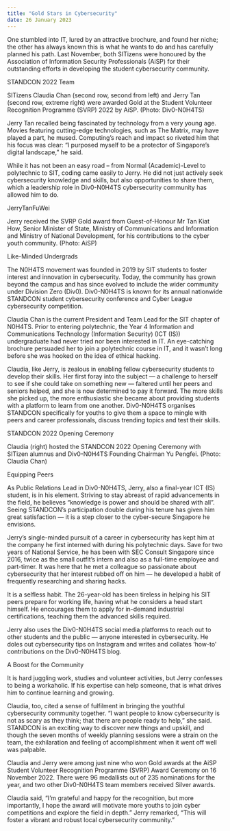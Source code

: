 ```yaml
---
title: "Gold Stars in Cybersecurity"
date: 26 January 2023
---
```


One stumbled into IT, lured by an attractive brochure, and found her niche; the other has always known this is what he wants to do and has carefully planned his path. Last November, both SITizens were honoured by the Association of Information Security Professionals (AiSP) for their outstanding efforts in developing the student cybersecurity community.

STANDCON 2022 Team

SITizens Claudia Chan (second row, second from left) and Jerry Tan (second row, extreme right) were awarded Gold at the Student Volunteer Recognition Programme (SVRP) 2022 by AiSP.  (Photo: Div0-N0H4TS)

Jerry Tan recalled being fascinated by technology from a very young age. Movies featuring cutting-edge technologies, such as The Matrix, may have played a part, he mused. Computing’s reach and impact so riveted him that his focus was clear: “I purposed myself to be a protector of Singapore’s digital landscape,” he said.

While it has not been an easy road – from Normal (Academic)-Level to polytechnic to SIT, coding came easily to Jerry. He did not just actively seek cybersecurity knowledge and skills, but also opportunities to share them, which a leadership role in Div0-N0H4TS cybersecurity community has allowed him to do.

JerryTanFuWei

Jerry received the SVRP Gold award from Guest-of-Honour Mr Tan Kiat How, Senior Minister of State, Ministry of Communications and Information and Ministry of National Development, for his contributions to the cyber youth community. (Photo: AiSP)

Like-Minded Undergrads

The N0H4TS movement was founded in 2019 by SIT students to foster interest and innovation in cybersecurity. Today, the community has grown beyond the campus and has since evolved to include the wider community under Division Zero (Div0). Div0-N0H4TS is known for its annual nationwide STANDCON student cybersecurity conference and Cyber League cybersecurity competition.

Claudia Chan is the current President and Team Lead for the SIT chapter of N0H4TS. Prior to entering polytechnic, the Year 4 Information and Communications Technology (Information Security) (ICT (IS)) undergraduate had never tried nor been interested in IT. An eye-catching brochure persuaded her to join a polytechnic course in IT, and it wasn’t long before she was hooked on the idea of ethical hacking.

Claudia, like Jerry, is zealous in enabling fellow cybersecurity students to develop their skills. Her first foray into the subject — a challenge to herself to see if she could take on something new — faltered until her peers and seniors helped, and she is now determined to pay it forward. The more skills she picked up, the more enthusiastic she became about providing students with a platform to learn from one another. Div0-N0H4TS organises STANDCON specifically for youths to give them a space to mingle with peers and career professionals, discuss trending topics and test their skills.

STANDCON 2022 Opening Ceremony

Claudia (right) hosted the STANDCON 2022 Opening Ceremony with SITizen alumnus and Div0-N0H4TS Founding Chairman Yu Pengfei. (Photo: Claudia Chan)

Equipping Peers

As Public Relations Lead in Div0-N0H4TS, Jerry, also a final-year ICT (IS) student, is in his element. Striving to stay abreast of rapid advancements in the field, he believes “knowledge is power and should be shared with all”. Seeing STANDCON’s participation double during his tenure has given him great satisfaction — it is a step closer to the cyber-secure Singapore he envisions.

Jerry’s single-minded pursuit of a career in cybersecurity has kept him at the company he first interned with during his polytechnic days. Save for two years of National Service, he has been with SEC Consult Singapore since 2016, twice as the small outfit’s intern and also as a full-time employee and part-timer. It was here that he met a colleague so passionate about cybersecurity that her interest rubbed off on him — he developed a habit of frequently researching and sharing hacks.

It is a selfless habit. The 26-year-old has been tireless in helping his SIT peers prepare for working life, having what he considers a head start himself. He encourages them to apply for in-demand industrial certifications, teaching them the advanced skills required.

Jerry also uses the Div0-N0H4TS social media platforms to reach out to other students and the public — anyone interested in cybersecurity. He doles out cybersecurity tips on Instagram and writes and collates ‘how-to' contributions on the Div0-N0H4TS blog.

A Boost for the Community

It is hard juggling work, studies and volunteer activities, but Jerry confesses to being a workaholic. If his expertise can help someone, that is what drives him to continue learning and growing.

Claudia, too, cited a sense of fulfilment in bringing the youthful cybersecurity community together. “I want people to know cybersecurity is not as scary as they think; that there are people ready to help,” she said. STANDCON is an exciting way to discover new things and upskill, and though the seven months of weekly planning sessions were a strain on the team, the exhilaration and feeling of accomplishment when it went off well was palpable.

Claudia and Jerry were among just nine who won Gold awards at the AiSP Student Volunteer Recognition Programme (SVRP) Award Ceremony on 16 November 2022. There were 96 medallists out of 235 nominations for the year, and two other Div0-N0H4TS team members received Silver awards.

Claudia said, “I’m grateful and happy for the recognition, but more importantly, I hope the award will motivate more youths to join cyber competitions and explore the field in depth.” Jerry remarked, “This will foster a vibrant and robust local cybersecurity community.”